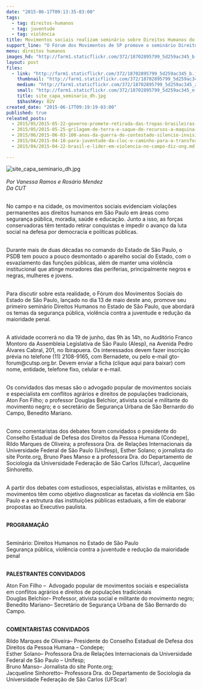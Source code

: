 ```yaml
---
date: "2015-06-17T09:13:35-03:00"
tags:
  - tag: direitos-humanos
  - tag: juventude
  - tag: violência
title: Movimentos sociais realizam seminário sobre Direitos Humanos do Estado de São Paulo
support_line: "O Fórum dos Movimentos de SP promove o seminário Direitos Humanos no Estado de SP, que abordará temas da segurança pública, violência contra a juventude e redução da maioridade penal."
menu: direitos humanos
images_hd: "http://farm1.staticflickr.com/372/18702895799_5d259ac345_b.jpg"
layout: post
files:
  - link: "http://farm1.staticflickr.com/372/18702895799_5d259ac345_b.jpg"
    thumbnail: "http://farm1.staticflickr.com/372/18702895799_5d259ac345_t.jpg"
    medium: "http://farm1.staticflickr.com/372/18702895799_5d259ac345_z.jpg"
    small: "http://farm1.staticflickr.com/372/18702895799_5d259ac345_n.jpg"
    title: site_capa_seminario_dh.jpg
    $$hashKey: 02V
created_date: "2015-06-17T09:19:19-03:00"
published: true
releated_posts:
  - 2015/05/2015-05-22-governo-promete-retirada-das-tropas-brasileiras-do-haiti-ate-o-final-de-2016.md
  - 2015/05/2015-05-25-grilagem-de-terra-e-saque-de-recursos-a-maquina-de-matar-na-amazonia.md
  - 2015/06/2015-06-03-100-anos-da-guerra-do-contestado-silencio-invisibilidade-e-miseria.md
  - 2015/04/2015-04-10-para-juventude-da-cloc-o-caminho-para-a-transformacao-e-a-organizacao.md
  - 2015/04/2015-04-22-brasil-e-lider-em-violencia-no-campo-diz-ong.md

---
```

<p><img alt="site_capa_seminario_dh.jpg" src="http://farm1.staticflickr.com/372/18702895799_5d259ac345_b.jpg" /><br />
<br />
<em>Por Vanessa Ramos e Ros&aacute;rio Mendez<br />
Da CUT</em></p>

<p><br />
No campo e na cidade, os movimentos sociais evidenciam viola&ccedil;&otilde;es permanentes aos direitos humanos em S&atilde;o Paulo em &aacute;reas como seguran&ccedil;a p&uacute;blica, moradia, sa&uacute;de e educa&ccedil;&atilde;o. Junto a isso, as for&ccedil;as conservadoras t&ecirc;m tentado retirar conquistas e impedir o avan&ccedil;o da luta social na defesa por democracia e pol&iacute;ticas p&uacute;blicas.</p>

<p><br />
Durante mais de duas d&eacute;cadas no comando do Estado de S&atilde;o Paulo, o PSDB tem pouco a pouco desmontado o aparelho social do Estado, com o esvaziamento das fun&ccedil;&otilde;es p&uacute;blicas, al&eacute;m de manter uma viol&ecirc;ncia institucional que atinge moradores das periferias, principalmente negros e negras, mulheres e jovens.</p>

<p><br />
Para discutir sobre esta realidade, o F&oacute;rum dos Movimentos Sociais do Estado de S&atilde;o Paulo, lan&ccedil;ado no dia 13 de maio deste ano, promove seu primeiro semin&aacute;rio Direitos Humanos no Estado de S&atilde;o Paulo, que abordar&aacute; os temas da seguran&ccedil;a p&uacute;blica, viol&ecirc;ncia contra a juventude e redu&ccedil;&atilde;o da maioridade penal.</p>

<p><br />
A atividade ocorrer&aacute; no dia 19 de junho, das 9h &agrave;s 14h, no Audit&oacute;rio Franco Montoro da Assembleia Legislativa de S&atilde;o Paulo (Alesp), na Avenida Pedro &Aacute;lvares Cabral, 201, no Ibirapuera. Os interessados devem fazer inscri&ccedil;&atilde;o pr&eacute;via no telefone (11) 2108-9165, com Bernadete, ou pelo e-mail gto-forum@cutsp.org.br. Devem enviar a ficha (clique aqui para baixar) com nome, entidade, telefone fixo, celular e e-mail.</p>

<p><br />
Os convidados das mesas s&atilde;o o advogado popular de movimentos sociais e especialista em conflitos agr&aacute;rios e direitos de popula&ccedil;&otilde;es tradicionais, Aton Fon Filho; o professor Douglas Belchior, ativista social e militante do movimento negro; e o secret&aacute;rio de Seguran&ccedil;a Urbana de S&atilde;o Bernardo do Campo, Benedito Mariano.</p>

<p><br />
Como comentaristas dos debates foram convidados o presidente do Conselho Estadual de Defesa dos Direitos da Pessoa Humana (Condepe), Rildo Marques de Oliveira; a professora Dra. de Rela&ccedil;&otilde;es Internacionais da Universidade Federal de S&atilde;o Paulo (Unifesp), Esther Solano; o jornalista do site Ponte.org, Bruno Paes Manso e a professora Dra. do Departamento de Sociologia da Universidade Federa&ccedil;&atilde;o de S&atilde;o Carlos (Ufscar), Jacqueline Sinhoretto.</p>

<p><br />
A partir dos debates com estudiosos, especialistas, ativistas e militantes, os movimentos t&ecirc;m como objetivo diagnosticar as facetas da viol&ecirc;ncia em S&atilde;o Paulo e a estrutura das institui&ccedil;&otilde;es p&uacute;blicas estaduais, a fim de elaborar propostas ao Executivo paulista.&nbsp;&nbsp;</p>

<p><br />
<strong>PROGRAMA&Ccedil;&Atilde;O</strong></p>

<p><br />
Semin&aacute;rio: Direitos Humanos no Estado de S&atilde;o Paulo<br />
Seguran&ccedil;a p&uacute;blica, viol&ecirc;ncia contra a juventude e redu&ccedil;&atilde;o da maioridade penal</p>

<p><br />
<strong>PALESTRANTES CONVIDADOS</strong></p>

<p>Aton Fon Filho &ndash;&nbsp; Advogado popular de movimentos sociais e especialista em conflitos agr&aacute;rios e direitos de popula&ccedil;&otilde;es tradicionais<br />
Douglas Belchior&ndash; Professor, ativista social e militante do movimento negro;<br />
Benedito Mariano&ndash; Secret&aacute;rio de Seguran&ccedil;a Urbana de S&atilde;o Bernardo do Campo.</p>

<p><br />
<strong>COMENTARISTAS CONVIDADOS</strong></p>

<p>Rildo Marques de Oliveira&ndash; Presidente do Conselho Estadual de Defesa dos Direitos da Pessoa Humana &ndash; Condepe;<br />
Esther Solano&ndash; Professora Dra.de Rela&ccedil;&otilde;es Internacionais da Universidade Federal de S&atilde;o Paulo &ndash; Unifesp;<br />
Bruno Manso&ndash; Jornalista do site Ponte.org;<br />
Jacqueline Sinhoretto&ndash; Professora Dra. do Departamento de Sociologia da Universidade Federa&ccedil;&atilde;o de S&atilde;o Carlos (UFScar)</p>
